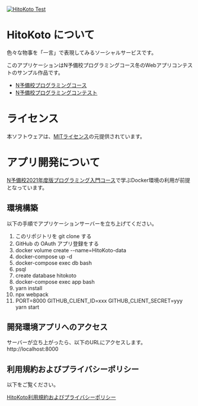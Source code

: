 [![HitoKoto Test](https://github.com/kuriko/HitoKoto/actions/workflows/main.yml/badge.svg)](https://github.com/kuriko/HitoKoto/actions/workflows/main.yml)

# HitoKoto について
色々な物事を「一言」で表現してみるソーシャルサービスです。

このアプリケーションはN予備校プログラミングコース冬のWebアプリコンテストのサンプル作品です。
- [N予備校プログラミングコース](https://www.nnn.ed.nico/pages/programming/)
- [N予備校プログラミングコンテスト](https://progedu.github.io/webappcontest/)

# ライセンス
本ソフトウェアは、[MITライセンス](https://github.com/tokyo-metropolitan-gov/covid19/blob/development/LICENSE.txt)の元提供されています。

# アプリ開発について
[N予備校2021年度版プログラミング入門コース](https://www.nnn.ed.nico/pages/programming/)で学ぶDocker環境の利用が前提となっています。

## 環境構築
以下の手順でアプリケーションサーバーを立ち上げてください。

1. このリポジトリを git clone する
1. GitHub の OAuth アプリ登録をする
2. docker volume create --name=HitoKoto-data
3. docker-compose up -d
4. docker-compose exec db bash 
  1. psql
  1. create database hitokoto 
5. docker-compose exec app bash
  1. yarn install
  1. npx webpack
  1. PORT=8000 GITHUB_CLIENT_ID=xxx GITHUB_CLIENT_SECRET=yyy yarn start

## 開発環境アプリへのアクセス
サーバーが立ち上がったら、以下のURLにアクセスします。
http://localhost:8000

## 利用規約およびプライバシーポリシー
以下をご覧ください。

[HitoKoto利用規約およびプライバシーポリシー](https://github.com/kuriko/HitoKoto/blob/main/Terms_and_Policies.md)
